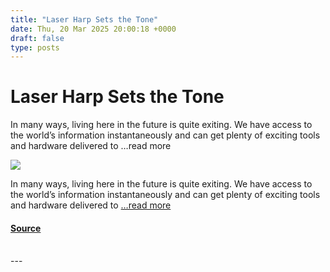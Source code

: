 ```yaml
---
title: "Laser Harp Sets the Tone"
date: Thu, 20 Mar 2025 20:00:18 +0000
draft: false
type: posts
---
```

# Laser Harp Sets the Tone





In many ways, living here in the future is quite exiting. We have access to the world&#8217;s information instantaneously and can get plenty of exciting tools and hardware delivered to &#8230;read more

![](https://hackaday.com/wp-content/uploads/2025/03/laser-harp-main.png?w=800)

In many ways, living here in the future is quite exiting. We have access to the world’s information instantaneously and can get plenty of exciting tools and hardware delivered to […read more](https://hackaday.com/2025/03/20/laser-harp-sets-the-tone/)

#### [Source](https://hackaday.com/2025/03/20/laser-harp-sets-the-tone/)

<br/>
---
